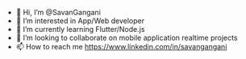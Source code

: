 - 👋 Hi, I’m @SavanGangani
- 👀 I’m interested in App/Web developer 
- 🌱 I’m currently learning Flutter/Node.js
- 💞️ I’m looking to collaborate on mobile application realtime projects
- 📫 How to reach me https://www.linkedin.com/in/savangangani

<!---
SavanGangani/SavanGangani is a ✨ special ✨ repository because its `README.md` (this file) appears on your GitHub profile.
You can click the Preview link to take a look at your changes.
--->
